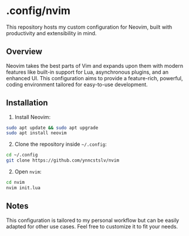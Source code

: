 # .config/nvim

This repository hosts my custom configuration for Neovim, built with productivity and extensibility in mind.

## Overview

Neovim takes the best parts of Vim and expands upon them with modern features like built-in support for Lua, asynchronous plugins, and an enhanced UI. This configuration aims to provide a feature-rich, powerful, coding environment tailored for easy-to-use development.

## Installation

1. Install Neovim:

```bash
sudo apt update && sudo apt upgrade
sudo apt install neovim
```

2. Clone the repository inside `~/.config`:

```bash
cd ~/.config
git clone https://github.com/ynncstslv/nvim
```

2. Open `nvim`:

```bash
cd nvim
nvim init.lua
```

## Notes

This configuration is tailored to my personal workflow but can be easily adapted for other use cases. Feel free to customize it to fit your needs.
